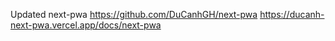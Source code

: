 Updated next-pwa
https://github.com/DuCanhGH/next-pwa
https://ducanh-next-pwa.vercel.app/docs/next-pwa